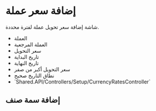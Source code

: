 # إضافة سعر عملة
شاشة إضافة سعر تحويل عملة لفترة محددة.
- العملة 
- العملة المرجعية 
- سعر التحويل 
- تاريخ البداية 
- تاريخ النهاية 
- سعر التحويل أكبر من صفر
- نطاق التاريخ صحيح
- \`Shared.API/Controllers/Setup/CurrencyRatesController\`
## إضافة سمة صنف
